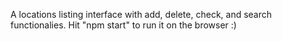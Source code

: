 A locations listing interface with add, delete, check, and search functionalies.
Hit "npm start" to run it on the browser :)
